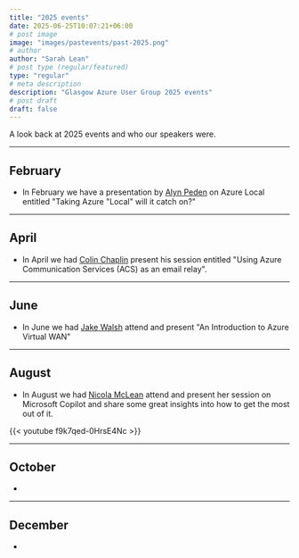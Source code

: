 ```yaml
---
title: "2025 events"
date: 2025-06-25T10:07:21+06:00
# post image
image: "images/pastevents/past-2025.png"
# author
author: "Sarah Lean"
# post type (regular/featured)
type: "regular"
# meta description
description: "Glasgow Azure User Group 2025 events"
# post draft
draft: false
---
```



A look back at 2025 events and who our speakers were. 


<hr>

## February 

* In February we have a presentation by [Alyn Peden](https://www.linkedin.com/in/alyn-p-0989975b/) on Azure Local entitled "Taking Azure "Local" will it catch on?"

---

## April

* In April we had [Colin Chaplin](https://www.linkedin.com/in/colinchaplin/) present his session entitled "Using Azure Communication Services (ACS) as an email relay".

---

## June

* In June we had [Jake Walsh](https://www.linkedin.com/in/jakewalsh90/) attend and present "An Introduction to Azure Virtual WAN"

---

## August

* In August we had [Nicola McLean](https://www.linkedin.com/in/nicola-mclean-she-her-hers-5a867a26/) attend and present her session on Microsoft Copilot and share some great insights into how to get the most out of it.  

{{< youtube f9k7qed-0HrsE4Nc >}}


---

## October

* 

---

## December 
* 
